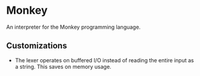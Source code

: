 # Monkey

An interpreter for the Monkey programming language.

## Customizations

* The lexer operates on buffered I/O instead of reading the entire input as a
string. This saves on memory usage.
